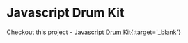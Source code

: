 # Javascript Drum Kit

Checkout this project - [Javascript Drum Kit](https://javascript-drum-kit0.web.app/){:target='_blank'}